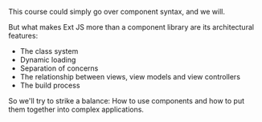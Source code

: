 This course could simply go over component syntax, and we will.

But what makes Ext JS more than a component library
are its architectural features:
- The class system
- Dynamic loading
- Separation of concerns
- The relationship between views, view models and view controllers
- The build process

So we'll try to strike a balance: How to use components and how to 
put them together into complex applications.